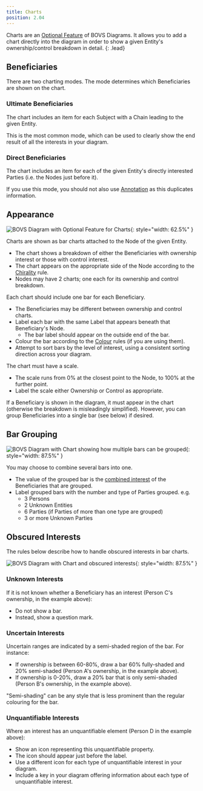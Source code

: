 ```yaml
---
title: Charts
position: 2.04
---
```


Charts are an [Optional Feature](/visualisation/optional) of BOVS Diagrams. It allows you to add a chart directly into the diagram in order to show a given Entity's ownership/control breakdown in detail.
{: .lead}


## Beneficiaries

There are two charting modes. The mode determines which Beneficiaries are shown on the chart.

### Ultimate Beneficiaries

The chart includes an item for each Subject with a Chain leading to the given Entity.

This is the most common mode, which can be used to clearly show the end result of all the interests in your diagram.

### Direct Beneficiaries

The chart includes an item for each of the given Entity's directly interested Parties (i.e. the Nodes just before it).

If you use this mode, you should not also use [Annotation](/visualisation/optional/annotation) as this duplicates information.


## Appearance

![BOVS Diagram with Optional Feature for Charts](/visualisation/diagrams/bovs-optional-charts.png){: style="width: 62.5%" }

Charts are shown as bar charts attached to the Node of the given Entity.

* The chart shows a breakdown of either the Beneficiaries with ownership interest or those with control interest.
* The chart appears on the appropriate side of the Node according to the [Chirality](/visualisation/core/chirality) rule.
* Nodes may have 2 charts; one each for its ownership and control breakdown.

Each chart should include one bar for each Beneficiary.

* The Beneficiaries may be different between ownership and control charts.
* Label each bar with the same Label that appears beneath that Beneficiary's Node.
  * The bar label should appear on the outside end of the bar.
* Colour the bar according to the [Colour](/visualisation/optional/colour) rules (if you are using them).
* Attempt to sort bars by the level of interest, using a consistent sorting direction across your diagram.

The chart must have a scale.

* The scale runs from 0% at the closest point to the Node, to 100% at the further point.
* Label the scale either Ownership or Control as appropriate.

If a Beneficiary is shown in the diagram, it must appear in the chart (otherwise the breakdown is misleadingly simplified). However, you can group Beneficiaries into a single bar (see below) if desired.


## Bar Grouping

![BOVS Diagram with Chart showing how multiple bars can be grouped](/visualisation/diagrams/bovs-optional-charts-bar-group.png){: style="width: 87.5%" }

You may choose to combine several bars into one.

* The value of the grouped bar is the [combined interest](/visualisation/core/summarisation) of the Beneficiaries that are grouped.
* Label grouped bars with the number and type of Parties grouped. e.g.
  * 3 Persons
  * 2 Unknown Entities
  * 6 Parties (if Parties of more than one type are grouped)
  * 3 or more Unknown Parties


## Obscured Interests

The rules below describe how to handle obscured interests in bar charts.

![BOVS Diagram with Chart and obscured interests](/visualisation/diagrams/bovs-optional-charts-obscured.png){: style="width: 87.5%" }

### Unknown Interests

If it is not known whether a Beneficiary has an interest (Person C's ownership, in the example above):

* Do not show a bar.
* Instead, show a question mark.

### Uncertain Interests

Uncertain ranges are indicated by a semi-shaded region of the bar. For instance:

* If ownership is between 60-80%, draw a bar 60% fully-shaded and 20% semi-shaded (Person A's ownership, in the example above).
* If ownership is 0-20%, draw a 20% bar that is only semi-shaded (Person B's ownership, in the example above).

"Semi-shading" can be any style that is less prominent than the regular colouring for the bar.

### Unquantifiable Interests

Where an interest has an unquantifiable element (Person D in the example above):

* Show an icon representing this unquantifiable property.
* The icon should appear just before the label.
* Use a different icon for each type of unquantifiable interest in your diagram.
* Include a key in your diagram offering information about each type of unquantifiable interest.